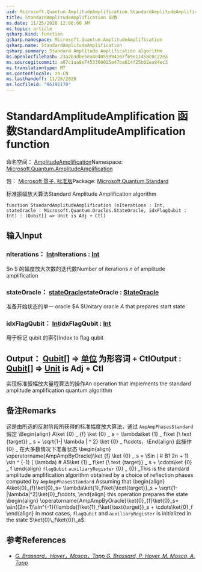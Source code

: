 ```yaml
---
uid: Microsoft.Quantum.AmplitudeAmplification.StandardAmplitudeAmplification
title: StandardAmplitudeAmplification 函数
ms.date: 11/25/2020 12:00:00 AM
ms.topic: article
qsharp.kind: function
qsharp.namespace: Microsoft.Quantum.AmplitudeAmplification
qsharp.name: StandardAmplitudeAmplification
qsharp.summary: Standard Amplitude Amplification algorithm
ms.openlocfilehash: 23a2b3dbe5ea404059994167f69e11458c0c22ea
ms.sourcegitcommit: a87c1aa8e7453360025e47ba614f25b02ea84ec3
ms.translationtype: MT
ms.contentlocale: zh-CN
ms.lasthandoff: 11/26/2020
ms.locfileid: "96191170"
---
```

# <a name="standardamplitudeamplification-function"></a><span data-ttu-id="f2a6c-102">StandardAmplitudeAmplification 函数</span><span class="sxs-lookup"><span data-stu-id="f2a6c-102">StandardAmplitudeAmplification function</span></span>

<span data-ttu-id="f2a6c-103">命名空间： [AmplitudeAmplification](xref:Microsoft.Quantum.AmplitudeAmplification)</span><span class="sxs-lookup"><span data-stu-id="f2a6c-103">Namespace: [Microsoft.Quantum.AmplitudeAmplification](xref:Microsoft.Quantum.AmplitudeAmplification)</span></span>

<span data-ttu-id="f2a6c-104">包： [Microsoft 量子. 标准版](https://nuget.org/packages/Microsoft.Quantum.Standard)</span><span class="sxs-lookup"><span data-stu-id="f2a6c-104">Package: [Microsoft.Quantum.Standard](https://nuget.org/packages/Microsoft.Quantum.Standard)</span></span>


<span data-ttu-id="f2a6c-105">标准振幅放大算法</span><span class="sxs-lookup"><span data-stu-id="f2a6c-105">Standard Amplitude Amplification algorithm</span></span>

```qsharp
function StandardAmplitudeAmplification (nIterations : Int, stateOracle : Microsoft.Quantum.Oracles.StateOracle, idxFlagQubit : Int) : (Qubit[] => Unit is Adj + Ctl)
```


## <a name="input"></a><span data-ttu-id="f2a6c-106">输入</span><span class="sxs-lookup"><span data-stu-id="f2a6c-106">Input</span></span>

### <a name="niterations--int"></a><span data-ttu-id="f2a6c-107">nIterations： [Int](xref:microsoft.quantum.lang-ref.int)</span><span class="sxs-lookup"><span data-stu-id="f2a6c-107">nIterations : [Int](xref:microsoft.quantum.lang-ref.int)</span></span>

<span data-ttu-id="f2a6c-108">$n $ 的幅度放大次数的迭代数</span><span class="sxs-lookup"><span data-stu-id="f2a6c-108">Number of iterations $n$ of amplitude amplification</span></span>


### <a name="stateoracle--stateoracle"></a><span data-ttu-id="f2a6c-109">stateOracle： [stateOracle](xref:Microsoft.Quantum.Oracles.StateOracle)</span><span class="sxs-lookup"><span data-stu-id="f2a6c-109">stateOracle : [StateOracle](xref:Microsoft.Quantum.Oracles.StateOracle)</span></span>

<span data-ttu-id="f2a6c-110">准备开始状态的单一 oracle $A $</span><span class="sxs-lookup"><span data-stu-id="f2a6c-110">Unitary oracle $A$ that prepares start state</span></span>


### <a name="idxflagqubit--int"></a><span data-ttu-id="f2a6c-111">idxFlagQubit： [Int](xref:microsoft.quantum.lang-ref.int)</span><span class="sxs-lookup"><span data-stu-id="f2a6c-111">idxFlagQubit : [Int](xref:microsoft.quantum.lang-ref.int)</span></span>

<span data-ttu-id="f2a6c-112">用于标记 qubit 的索引</span><span class="sxs-lookup"><span data-stu-id="f2a6c-112">Index to flag qubit</span></span>



## <a name="output--qubit--unit--is-adj--ctl"></a><span data-ttu-id="f2a6c-113">Output： [Qubit](xref:microsoft.quantum.lang-ref.qubit)[] => [单位](xref:microsoft.quantum.lang-ref.unit)  为形容词 + Ctl</span><span class="sxs-lookup"><span data-stu-id="f2a6c-113">Output : [Qubit](xref:microsoft.quantum.lang-ref.qubit)[] => [Unit](xref:microsoft.quantum.lang-ref.unit)  is Adj + Ctl</span></span>

<span data-ttu-id="f2a6c-114">实现标准振幅放大量程算法的操作</span><span class="sxs-lookup"><span data-stu-id="f2a6c-114">An operation that implements the standard amplitude amplification quantum algorithm</span></span>

## <a name="remarks"></a><span data-ttu-id="f2a6c-115">备注</span><span class="sxs-lookup"><span data-stu-id="f2a6c-115">Remarks</span></span>

<span data-ttu-id="f2a6c-116">这是由所选的反射阶段所获得的标准幅度放大算法，通过 `AmpAmpPhasesStandard` 假定 \Begin{align} A\ket {0} \_ {f} \ket {0} \_ s = \lambda\ket {1} \_ f\ket {\ text {target}} \_ s + \sqrt{1-| \lambda | ^ 2} \ket {0} \_ f\cdots，\End{align} 此操作 {0} \_ 在大多数情况下准备状态 \begin{align} \operatorname{AmpAmpByOracle}\ket {f} \ket {0} \_ s = \Sin ( # B1 2n + 1) \sin ^ {-1} ( \lambda) # A5\ket {1} \_ f\ket {\ text {target}} \_ s + \cdots\ket {0} \_ f \end{align} `flagQubit` `auxiliaryRegister` {0} \_ {0} \_</span><span class="sxs-lookup"><span data-stu-id="f2a6c-116">This is the standard amplitude amplification algorithm obtained by a choice of reflection phases computed by `AmpAmpPhasesStandard` Assuming that \begin{align} A\ket{0}\_{f}\ket{0}\_s= \lambda\ket{1}\_f\ket{\text{target}}\_s + \sqrt{1-|\lambda|^2}\ket{0}\_f\cdots, \end{align} this operation prepares the state \begin{align} \operatorname{AmpAmpByOracle}\ket{0}\_{f}\ket{0}\_s= \sin((2n+1)\sin^{-1}(\lambda))\ket{1}\_f\ket{\text{target}}\_s + \cdots\ket{0}\_f \end{align} In most cases, `flagQubit` and `auxiliaryRegister` is initialized in the state $\ket{0}\_f\ket{0}\_a$.</span></span>

## <a name="references"></a><span data-ttu-id="f2a6c-117">参考</span><span class="sxs-lookup"><span data-stu-id="f2a6c-117">References</span></span>

- [<span data-ttu-id="f2a6c-118">*G. Brassard，Hoyer，Mosca，Tapp*</span><span class="sxs-lookup"><span data-stu-id="f2a6c-118"> *G. Brassard, P. Hoyer, M. Mosca, A. Tapp* </span></span>](https://arxiv.org/abs/quant-ph/0005055)